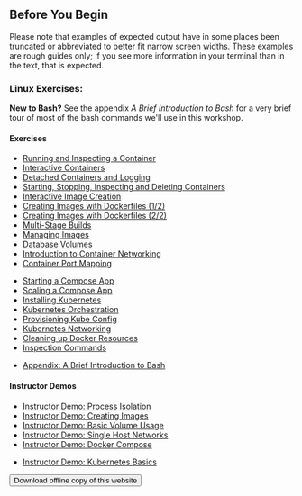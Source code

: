 ## Before You Begin

Please note that examples of expected output have in some places been truncated or abbreviated to better fit narrow screen widths. These examples are rough guides only; if you see more information in your terminal than in the text, that is expected.

### Linux Exercises:

<!--*Scroll down for Windows-native exercises*-->

**New to Bash?** See the appendix *A Brief Introduction to Bash* for a very brief tour of most of the bash commands we'll use in this workshop.

<!-- **Windows Users doing Linux-based exercises**: Please note that in all exercises we will use Unix style paths using forward slashes (‘/‘) instead of backslashes (‘\‘). On Windows you can work directly with such paths by either using a **Bash** terminal or a **Powershell** terminal. Powershell can work with both Windows and Unix style paths. -->

#### Exercises

 <!-- - <a href="https://github.com/docker-training/suggested-solutions/blob/master/primers/strigo-intro.md" target="_blank">Introduction to Strigo</a> --> 
 - [Running and Inspecting a Container](linux/exercises/running-and-inspecting-containers.md)
 - [Interactive Containers](linux/exercises/interactive-containers.md)
 - [Detached Containers and Logging](linux/exercises/detached-containers-and-logging.md)
 - [Starting, Stopping, Inspecting and Deleting Containers](linux/exercises/starting-stopping-inspecting-and-deleting-containers.md)
 - [Interactive Image Creation](linux/exercises/interactive-image-creation.md)
 - [Creating Images with Dockerfiles (1/2)](linux/exercises/creating-images-with-dockerfiles-part-1.md)
 - [Creating Images with Dockerfiles (2/2)](linux/exercises/creating-images-with-dockerfiles-part-2.md)
 - [Multi-Stage Builds](linux/exercises/multi-stage-builds.md)
 - [Managing Images](linux/exercises/managing-images.md)
 - [Database Volumes](linux/exercises/database-volumes.md)
 - [Introduction to Container Networking](linux/exercises/introduction-to-container-networking.md)
 - [Container Port Mapping](linux/exercises/container-port-mapping.md) 
<!-- - [Creating a Swarm](linux/exercises/creating-a-swarm.md) -->
<!-- - [Starting a Service](linux/exercises/starting-a-service.md) --> 
<!-- - [Node Failure Recovery](linux/exercises/node-failure-recovery.md) --> 
<!-- - [Swarm Scheduling](linux/exercises/swarm-scheduling.md) --> 
<!-- - [Provisioning Swarm Configuration](linux/exercises/provisioning-swarm-config.md) --> 
<!-- - [Routing to Services](linux/exercises/routing-to-services.md) --> 
<!-- - [Updating Applications](linux/exercises/updating-applications.md) --> 
 - [Starting a Compose App](linux/exercises/starting-a-compose-app.md)
 - [Scaling a Compose App](linux/exercises/scaling-a-compose-app.md)
 - [Installing Kubernetes](linux/exercises/kube-install.md)
 - [Kubernetes Orchestration](linux/exercises/kube-orchestration.md)
 - [Provisioning Kube Config](linux/exercises/provisioning-kube-config.md)
 - [Kubernetes Networking](linux/exercises/kube-networking.md)
 - [Cleaning up Docker Resources](linux/exercises/cleaning-up-docker-resources.md)
 - [Inspection Commands](linux/exercises/inspection-commands.md)
 <!-- - [Docker Plugins](linux/exercises/plugins.md) -->
 - [Appendix: A Brief Introduction to Bash](linux/exercises/command-line-intro.md)

#### Instructor Demos

 - [Instructor Demo: Process Isolation](linux/exercises/process-isolation-demo.md)
 - [Instructor Demo: Creating Images](linux/exercises/creating-images-demo.md)
 - [Instructor Demo: Basic Volume Usage](linux/exercises/basic-volume-usage-demo.md)
 - [Instructor Demo: Single Host Networks](linux/exercises/single-host-network-demo.md)
 - [Instructor Demo: Docker Compose](linux/exercises/docker-compose-demo.md)
 <!-- - [Instructor Demo: Self-Healing Swarm](linux/exercises/self-healing-swarm-demo.md) -->
 - [Instructor Demo: Kubernetes Basics](linux/exercises/kubernetes-demo.md)

<!--
### Windows Exercises:

#### Exercises

 - [Running and Inspecting a Container](windows/exercises/running-and-inspecting-containers.md)
 - [Interactive Containers](windows/exercises/interactive-containers.md)
 - [Detached Containers and Logging](windows/exercises/detached-containers-and-logging.md)
 - [Starting, Stopping, Inspecting and Deleting Containers](windows/exercises/starting-stopping-inspecting-and-deleting-containers.md)
 - [Interactive Image Creation](windows/exercises/interactive-image-creation.md)
 - [Creating Images with Dockerfiles (1/2)](windows/exercises/creating-images-with-dockerfiles-part-1.md)
 - [Creating Images with Dockerfiles (2/2)](windows/exercises/creating-images-with-dockerfiles-part-2.md)
 - [Multi-Stage Builds](windows/exercises/multi-stage-builds.md)
 - [Managing Images](windows/exercises/managing-images.md)
 - [Database Volumes](windows/exercises/database-volumes.md)
 - [Introduction to Container Networking](windows/exercises/introduction-to-container-networking.md)
 - [Container Port Mapping](windows/exercises/container-port-mapping.md)
 - [Creating a Swarm](windows/exercises/creating-a-swarm.md)
 - [Starting a Service](windows/exercises/starting-a-service.md)
 - [Node Failure Recovery](windows/exercises/node-failure-recovery.md)
 - [Swarm Scheduling](windows/exercises/swarm-scheduling.md)
 - [Provisioning Swarm Configuration](windows/exercises/provisioning-swarm-config.md)
 - [Routing to Services](windows/exercises/routing-to-services.md)
 - [Updating Applications](windows/exercises/updating-applications.md)
 - [Installing Kubernetes](windows/exercises/kube-install.md)
 - [Kubernetes Orchestration](windows/exercises/kube-orchestration.md)
 - [Setup Kubectl](windows/exercises/kube-windows-kubectl.md)
 - [Setup Kubeconfig](windows/exercises/kube-windows-kubeconfig.md)
 - [Setup okteto](windows/exercises/kube-windows-okteto.md)
 - [Remote debugging python](windows/exercises/kube-windows-python-remote-debug.md)
 - [Provisioning Kube Config](windows/exercises/provisioning-kube-config.md)
 - [Kubernetes Networking](windows/exercises/kube-networking.md)
 - [Cleaning up Docker Resources](windows/exercises/cleaning-up-docker-resources.md)
 - [Inspection Commands](windows/exercises/inspection-commands.md)
 - [Starting a Compose App](windows/exercises/starting-a-compose-app.md)
 - [Scaling a Compose App](windows/exercises/scaling-a-compose-app.md)

#### Instructor Demos

 - [Instructor Demo: Process Isolation](windows/exercises/process-isolation-demo.md)
 - [Instructor Demo: Creating Images](windows/exercises/creating-images-demo.md)
 - [Instructor Demo: Basic Volume Usage](windows/exercises/basic-volume-usage-demo.md)
 - [Instructor Demo: Single Host Networks](windows/exercises/single-host-network-demo.md)
 - [Instructor Demo: Self-Healing Swarm](windows/exercises/self-healing-swarm-demo.md)
 - [Instructor Demo: Kubernetes Basics](windows/exercises/kubernetes-demo.md)
 - [Instructor Demo: Docker Compose](windows/exercises/docker-compose-demo.md)

-->
<a href='static/containerization-exercises.tgz' download><button type="button">Download offline copy of this website</button></a>
